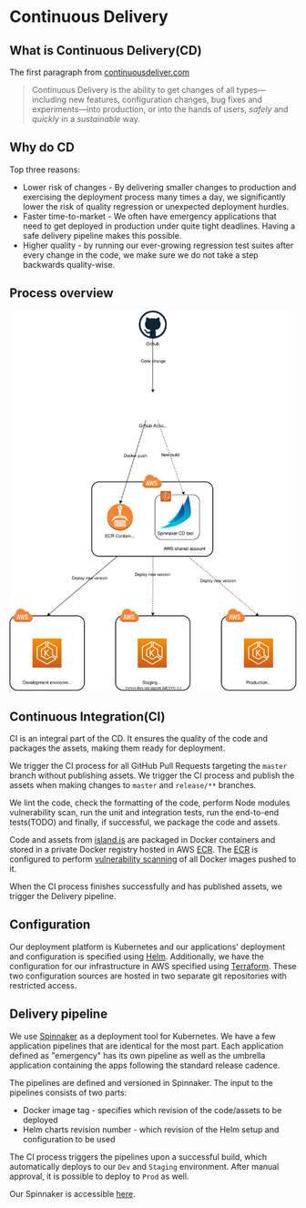 # Continuous Delivery

## What is Continuous Delivery(CD)

The first paragraph from [continuousdeliver.com](https://continuousdelivery.com/#main)

> Continuous Delivery is the ability to get changes of all types—including new features, configuration changes, bug fixes and experiments—into production, or into the hands of users, _safely_ and _quickly_ in a _sustainable_ way.

## Why do CD

Top three reasons:

 * Lower risk of changes - By delivering smaller changes to production and exercising the deployment process many times a day, we significantly lower the risk of quality regression or unexpected deployment hurdles.
 * Faster time-to-market - We often have emergency applications that need to get deployed in production under quite tight deadlines. Having a safe delivery pipeline makes this possible.
 * Higher quality - by running our ever-growing regression test suites after every change in the code, we make sure we do not take a step backwards quality-wise.

## Process overview

![cd-overview](images/cd-overview.svg)

## Continuous Integration(CI)

CI is an integral part of the CD. It ensures the quality of the code and packages the assets, making them ready for deployment.

We trigger the CI process for all GitHub Pull Requests targeting the `master` branch without publishing assets. We trigger the CI process and publish the assets when making changes to `master` and `release/**` branches.

We lint the code, check the formatting of the code, perform Node modules vulnerability scan, run the unit and integration tests, run the end-to-end tests(TODO) and finally, if successful, we package the code and assets.

Code and assets from [island.is] are packaged in Docker containers and stored in a private Docker registry hosted in AWS [ECR]. The [ECR] is configured to perform [vulnerability scanning](https://docs.aws.amazon.com/AmazonECR/latest/userguide/image-scanning.html) of all Docker images pushed to it.

When the CI process finishes successfully and has published assets, we trigger the Delivery pipeline.

## Configuration

Our deployment platform is Kubernetes and our applications' deployment and configuration is specified using [Helm]. Additionally, we have the configuration for our infrastructure in AWS specified using [Terraform]. These two configuration sources are hosted in two separate git repositories with restricted access.

## Delivery pipeline

We use [Spinnaker] as a deployment tool for Kubernetes. We have a few application pipelines that are identical for the most part. Each application defined as "emergency" has its own pipeline as well as the umbrella application containing the apps following the standard release cadence. 

The pipelines are defined and versioned in Spinnaker. The input to the pipelines consists of two parts:
 * Docker image tag - specifies which revision of the code/assets to be deployed
 * Helm charts revision number - which revision of the Helm setup and configuration to be used
  
The CI process triggers the pipelines upon a successful build, which automatically deploys to our `Dev` and `Staging` environment.
After manual approval, it is possible to deploy to `Prod` as well.

Our Spinnaker is accessible [here](https://spinnaker.shared.devland.is).

[island.is]: https://github.com/island-is/island.is
[ECR]: https://aws.amazon.com/ecr/
[Helm]: https://helm.sh
[Terraform]: https://www.terraform.io
[Spinnaker]: https://spinnaker.io


